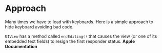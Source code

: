 # Approach

Many times we have to lead with keyboards. Here is a simple approach to hide keyboard avoiding bad code.

`UIView` has a method called `endEditing()` that causes the view (or one of its embedded text fields) to resign the first responder status. **Apple Documentation**
